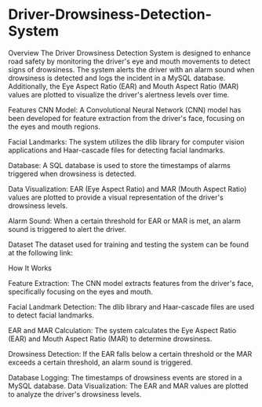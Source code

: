 # Driver-Drowsiness-Detection-System

Overview
The Driver Drowsiness Detection System is designed to enhance road safety by monitoring the driver's eye and mouth movements to detect signs of drowsiness. The system alerts the driver with an alarm sound when drowsiness is detected and logs the incident in a MySQL database. Additionally, the Eye Aspect Ratio (EAR) and Mouth Aspect Ratio (MAR) values are plotted to visualize the driver's alertness levels over time.

Features
CNN Model: A Convolutional Neural Network (CNN) model has been developed for feature extraction from the driver's face, focusing on the eyes and mouth regions.

Facial Landmarks: The system utilizes the dlib library for computer vision applications and Haar-cascade files for detecting facial landmarks.

Database: A SQL database is used to store the timestamps of alarms triggered when drowsiness is detected.

Data Visualization: EAR (Eye Aspect Ratio) and MAR (Mouth Aspect Ratio) values are plotted to provide a visual representation of the driver's drowsiness levels.

Alarm Sound: When a certain threshold for EAR or MAR is met, an alarm sound is triggered to alert the driver.

Dataset
The dataset used for training and testing the system can be found at the following link:

How It Works

Feature Extraction: The CNN model extracts features from the driver's face, specifically focusing on the eyes and mouth.

Facial Landmark Detection: The dlib library and Haar-cascade files are used to detect facial landmarks.

EAR and MAR Calculation: The system calculates the Eye Aspect Ratio (EAR) and Mouth Aspect Ratio (MAR) to determine drowsiness.

Drowsiness Detection: If the EAR falls below a certain threshold or the MAR exceeds a certain threshold, an alarm sound is triggered.

Database Logging: The timestamps of drowsiness events are stored in a MySQL database.
Data Visualization: The EAR and MAR values are plotted to analyze the driver's drowsiness levels.
